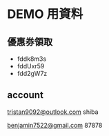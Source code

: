 # DEMO 用資料

## 優惠券領取

- fddk8m3s
- fddUxr59
- fdd2gW7z

## account

tristan9092@outlook.com
shiba

benjamin7522@gmail.com
87878